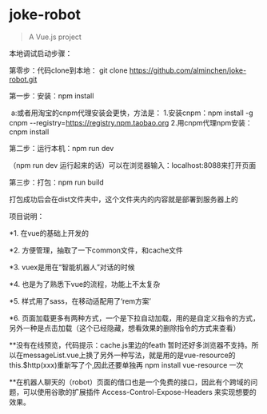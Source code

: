# joke-robot
> A Vue.js project

本地调试启动步骤：

第零步：代码clone到本地： git clone https://github.com/alminchen/joke-robot.git

第一步：安装：npm install

 a:或者用淘宝的cnpm代理安装会更快，方法是：
 1.安装cnpm：npm install -g cnpm --registry=https://registry.npm.taobao.org 
 2.用cnpm代理npm安装： cnpm install

第二步：运行本机：npm run dev

（npm run dev 运行起来的话）可以在浏览器输入：localhost:8088来打开页面

第三步：打包：npm run build

打包成功后会在dist文件夹中，这个文件夹内的内容就是部署到服务器上的

项目说明：

*1. 在vue的基础上开发的

*2. 方便管理，抽取了一下common文件，和cache文件

*3. vuex是用在“智能机器人”对话的时候

*4. 也是为了熟悉下vue的流程，功能上不太复杂

*5. 样式用了sass，在移动适配用了‘rem方案’

*6. 页面加载更多有两种方式，一个是下拉自动加载，用的是自定义指令的方式，另外一种是点击加载（这个已经隐藏，想看效果的删除指令的方式来查看）

**没有在线预览，代码提示：cache.js里边的feath 暂时还好多浏览器不支持。所以在messageList.vue上换了另外一种写法，就是用的是vue-resource的this.$http(xxx)重新写了个,因此还要单独再 npm install vue-resource 一次

**在机器人聊天的（robot）页面的借口也是一个免费的接口，因此有个跨域的问题，可以使用谷歌的扩展插件 Access-Control-Expose-Headers 来实现想要的效果。


